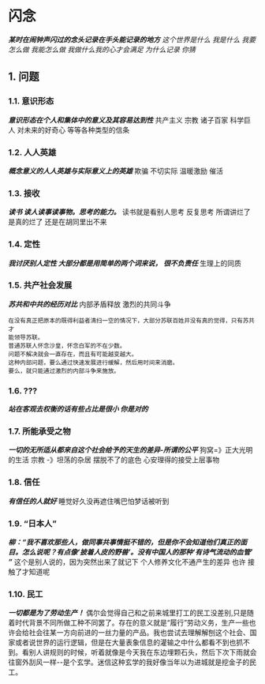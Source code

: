 
# 闪念

***某时在闹钟声闪过的念头记录在手头能记录的地方***
*这个世界是什么*
*我是什么* 
*我要怎么做* 
*我能怎么做*
*我做什么我的心才会满足*
*为什么记录 你猜*

## 1. 问题

### 1.1. 意识形态
***意识形态在个人和集体中的意义及其容易达到性***
共产主义
宗教
诸子百家
科学巨人
对未来的好奇心
等等各种类型的信条


### 1.2. 人人英雄
***概念意义的人人英雄与实际意义上的英雄***
欺骗 
不切实际 
温暖激励
催活


### 1.3. 接收
***读书 读人读事读事物。思考的能力。***
读书就是看别人思考
反复思考
所谓讲烂了是真的烂了 还是在胡同里出不来


### 1.4. 定性
***我讨厌别人定性  大部分都是用简单的两个词来说， 很不负责任***
生理上的同质



### 1.5. 共产社会发展
***苏共和中共的经历对比***
内部矛盾释放 激烈的共同斗争
```
在没有真正把原本的既得利益者清扫一空的情况下，大部分苏联百姓并没有真的觉得，只有苏共才
能领导苏联。
普通苏联人怀念沙皇，怀念白军的不在少数。
问题不解决就会一直存在，而且有可能越变越大。
这种内部问题，要么通过快速发展进行缓解，然后用时间来消磨。
要么，就只能通过激烈的内部斗争来施放。
```


### 1.6. ???
***站在客观去权衡的话有些占比是很小 你是对的***



### 1.7. 所能承受之物
***一切的无所适从都来自这个社会给予的天生的差异-所谓的公平***
狗窝=》正大光明的生活
宗教 -》坦荡的杂居
摆脱不了的底色  心安理得的接受上层事物



### 1.8. 信任
***有信任的人就好***
睡觉好久没再遮住嘴巴怕梦话被听到



### 1.9. “日本人”
***柳：“我不喜欢那些人，做同事共事情挺不错的，但是你不会知道他们真正的面目。怎么说呢？有点像‘披着人皮的野兽’。没有中国人的那种‘有诗气流动的血管’ ”***
这个是别人说的，因为突然出来了就记下
个人修养文化不通产生的差异
也许  接触了才知道呢


### 1.10. 民工
***一切都是为了劳动生产！***
偶尔会觉得自己和之前来城里打工的民工没差别,只是随着时代背景不同所做工种不同罢了。存在的意义就是“履行”劳动义务，生产一些也许会给社会往某一方向前进的一丝力量的产品。我也尝试去理解解刨这个社会、国家或者说世界的运行逻辑，但是在大量表象信息的灌输之中什么都看不到也抓不到。看别人讲规则的时候，听着就像是今天我在东边埋颗石头，然后下次下雨就会往窗外刮风一样--是个玄学。迷信这种玄学的我好像当年以为进城就是挖金子的民工。

